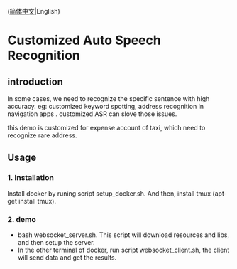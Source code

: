 ([简体中文](./README_cn.md)|English)

# Customized Auto Speech Recognition

## introduction
In some cases, we need to recognize the specific sentence with high accuracy. eg: customized keyword spotting, address recognition in navigation apps . customized ASR can slove those issues.

this demo is customized for expense account of taxi, which need to recognize rare address.

## Usage
### 1. Installation
Install docker by runing script setup_docker.sh. And then, install tmux (apt-get install tmux).

### 2. demo
* bash websocket_server.sh.  This script will download resources and libs, and then setup the server.
* In the other terminal of docker, run script websocket_client.sh, the client will send data and get the results.